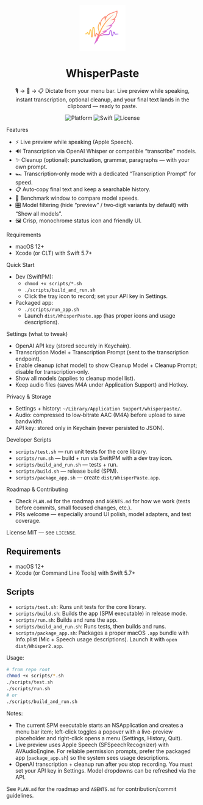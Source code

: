 <div align="center">
  <img src="icon.png" alt="WhisperPaste icon" width="120" height="120" />

  <h1>WhisperPaste</h1>

  <p>
    🎙️ → 🧠 → 📋  
    Dictate from your menu bar. Live preview while speaking, instant transcription, optional cleanup, and your final text lands in the clipboard — ready to paste.
  </p>

  <p>
    <img alt="Platform" src="https://img.shields.io/badge/macOS-12%2B-blue" />
    <img alt="Swift" src="https://img.shields.io/badge/Swift-5.7%2B-orange" />
    <img alt="License" src="https://img.shields.io/badge/License-MIT-green" />
  </p>
</div>

Features
- ⚡️ Live preview while speaking (Apple Speech).
- 🔊 Transcription via OpenAI Whisper or compatible “transcribe” models.
- ✨ Cleanup (optional): punctuation, grammar, paragraphs — with your own prompt.
- 🏎️ Transcription‑only mode with a dedicated “Transcription Prompt” for speed.
- 📋 Auto‑copy final text and keep a searchable history.
- 🧪 Benchmark window to compare model speeds.
- 🎛️ Model filtering (hide “preview” / two‑digit variants by default) with “Show all models”.
- 🖼️ Crisp, monochrome status icon and friendly UI.

Requirements
- macOS 12+
- Xcode (or CLT) with Swift 5.7+

Quick Start
- Dev (SwiftPM):
  - `chmod +x scripts/*.sh`
  - `./scripts/build_and_run.sh`
  - Click the tray icon to record; set your API key in Settings.
- Packaged app:
  - `./scripts/run_app.sh`
  - Launch `dist/WhisperPaste.app` (has proper icons and usage descriptions).

Settings (what to tweak)
- OpenAI API key (stored securely in Keychain).
- Transcription Model + Transcription Prompt (sent to the transcription endpoint).
- Enable cleanup (chat model) to show Cleanup Model + Cleanup Prompt; disable for transcription‑only.
- Show all models (applies to cleanup model list).
- Keep audio files (saves M4A under Application Support) and Hotkey.

Privacy & Storage
- Settings + history: `~/Library/Application Support/whisperpaste/`.
- Audio: compressed to low‑bitrate AAC (M4A) before upload to save bandwidth.
- API key: stored only in Keychain (never persisted to JSON).

Developer Scripts
- `scripts/test.sh` — run unit tests for the core library.
- `scripts/run.sh` — build + run via SwiftPM with a dev tray icon.
- `scripts/build_and_run.sh` — tests + run.
- `scripts/build.sh` — release build (SPM).
- `scripts/package_app.sh` — create `dist/WhisperPaste.app`.

Roadmap & Contributing
- Check `PLAN.md` for the roadmap and `AGENTS.md` for how we work (tests before commits, small focused changes, etc.).
- PRs welcome — especially around UI polish, model adapters, and test coverage.

License
MIT — see `LICENSE`.

## Requirements
- macOS 12+
- Xcode (or Command Line Tools) with Swift 5.7+

## Scripts
- `scripts/test.sh`: Runs unit tests for the core library.
- `scripts/build.sh`: Builds the app (SPM executable) in release mode.
- `scripts/run.sh`: Builds and runs the app.
- `scripts/build_and_run.sh`: Runs tests, then builds and runs.
- `scripts/package_app.sh`: Packages a proper macOS `.app` bundle with Info.plist (Mic + Speech usage descriptions). Launch it with `open dist/Whisper2.app`.

Usage:

```bash
# from repo root
chmod +x scripts/*.sh
./scripts/test.sh
./scripts/run.sh
# or
./scripts/build_and_run.sh
```

Notes:
- The current SPM executable starts an NSApplication and creates a menu bar item; left-click toggles a popover with a live-preview placeholder and right-click opens a menu (Settings, History, Quit).
- Live preview uses Apple Speech (SFSpeechRecognizer) with AVAudioEngine. For reliable permission prompts, prefer the packaged app (`package_app.sh`) so the system sees usage descriptions.
- OpenAI transcription + cleanup run after you stop recording. You must set your API key in Settings. Model dropdowns can be refreshed via the API.

See `PLAN.md` for the roadmap and `AGENTS.md` for contribution/commit guidelines.
